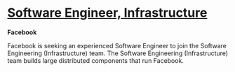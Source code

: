 # [Software Engineer, Infrastructure](https://www.facebook.com/careers/jobs/a0I1H00000LCHquUAH/?q=engineer&location=boston)

**Facebook**

Facebook is seeking an experienced Software Engineer to join the Software Engineering (Infrastructure) team. The Software Engineering (Infrastructure) team builds large distributed components that run Facebook.
